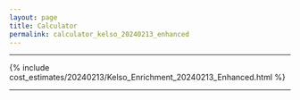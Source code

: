```yaml
---
layout: page
title: Calculator
permalink: calculator_kelso_20240213_enhanced
---
```


___

{% include cost_estimates/20240213/Kelso_Enrichment_20240213_Enhanced.html %}

___

